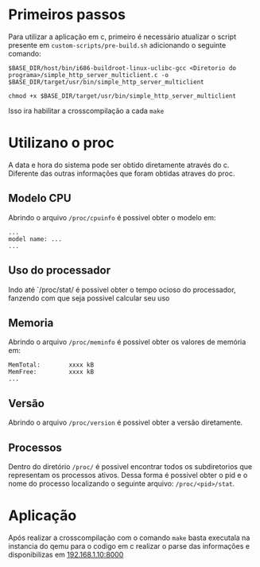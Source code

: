 # Primeiros passos
Para utilizar a aplicação em c, primeiro é necessário atualizar o script presente em `custom-scripts/pre-build.sh` adicionando o seguinte comando:

    $BASE_DIR/host/bin/i686-buildroot-linux-uclibc-gcc <Diretorio do programa>/simple_http_server_multiclient.c -o $BASE_DIR/target/usr/bin/simple_http_server_multiclient

    chmod +x $BASE_DIR/target/usr/bin/simple_http_server_multiclient

Isso ira habilitar a crosscompilação a cada `make`

# Utilizano o proc

A data e hora do sistema pode ser obtido diretamente através do c. Diferente das outras informações que foram obtidas atraves do proc.

## Modelo CPU
Abrindo o arquivo `/proc/cpuinfo` é possivel obter o modelo em:

    ...
    model name: ... 
    ...

## Uso do processador
Indo até `/proc/stat/ é possivel obter o tempo ocioso do processador, fanzendo com que seja possivel calcular seu uso

## Memoria
Abrindo o arquivo `/proc/meminfo` é possivel obter os valores de memória em:

    
    MemTotal:        xxxx kB
    MemFree:         xxxx kB
    ...

## Versão
Abrindo o arquivo `/proc/version` é possivel obter a versão diretamente.

## Processos
Dentro do diretório `/proc/` é possivel encontrar todos os subdiretorios que representam os processos ativos. Dessa forma é possivel obter o pid e o nome do processo localizando o seguinte arquivo: `/proc/<pid>/stat`. 

# Aplicação
Após realizar a crosscompilação com o comando `make` basta executala na instancia do qemu para o codigo em c realizar o parse das informações e disponibilizas em [192.168.1.10:8000](192.168.1.10:8000)


